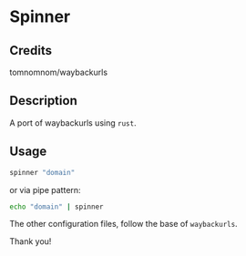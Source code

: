 # Spinner

## Credits

tomnomnom/waybackurls

## Description

A port of waybackurls using `rust`.

## Usage

```sh
spinner "domain"
```

or via pipe pattern:

```sh
echo "domain" | spinner
```

The other configuration files, follow the base of `waybackurls`.

Thank you!

